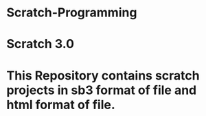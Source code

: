 # Scratch-Programming
# Scratch 3.0
# This Repository contains scratch projects in sb3 format of file and html format of file.

